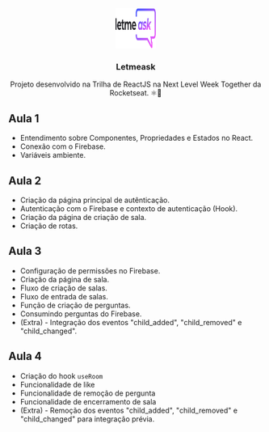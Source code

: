 
<p align="center">
  <a href="https://github.com/zF4ke/letmeask-nlwtogethe">
    <img src="src/assets/images/logo.svg" alt="Logo" width="80" height="80">
  </a>
  <h3 align="center">Letmeask</h3>
  <p align="center">Projeto desenvolvido na Trilha de ReactJS na Next Level Week Together da Rocketseat. ⚛️🚀</p>
</p>


## Aula 1

- Entendimento sobre Componentes, Propriedades e Estados no React.
- Conexão com o Firebase.
- Variáveis ambiente.

## Aula 2

- Criação da página principal de autênticação.
- Autenticação com o Firebase e contexto de autenticação (Hook).
- Criação da página de criação de sala.
- Criação de rotas.

## Aula 3

- Configuração de permissões no Firebase.
- Criação da página de sala.
- Fluxo de criação de salas.
- Fluxo de entrada de salas.
- Função de criação de perguntas.
- Consumindo perguntas do Firebase.
- (Extra) - Integração dos eventos "child_added", "child_removed" e "child_changed".

## Aula 4

- Criação do hook `useRoom`
- Funcionalidade de like
- Funcionalidade de remoção de pergunta
- Funcionalidade de encerramento de sala
- (Extra) - Remoção dos eventos "child_added", "child_removed" e "child_changed" para integração prévia.
